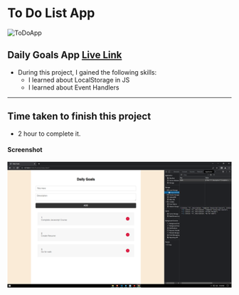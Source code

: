 # To Do List App


![ToDoApp](https://img.shields.io/badge/ToDoApp-HTML%20CSS%20JS-orange)


## Daily Goals App [Live Link]()

-   During this project, I gained the following skills:
    -   I learned about LocalStorage in JS
    -   I learned about Event Handlers
    
---

## Time taken to finish this project

-   2 hour to complete it.


#### Screenshot

![Webpage](./ss/1.PNG)